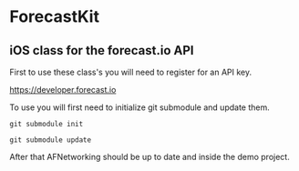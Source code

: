 ForecastKit
===========

iOS class for the forecast.io API
--------------------------------------------------


First to use these class's you will need to register for an API key.

https://developer.forecast.io


To use you will first need to initialize git submodule and update them.

`git submodule init`

`git submodule update`

After that AFNetworking should be up to date and inside the demo project.
